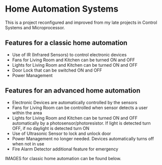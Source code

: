 
# Home Automation Systems

This is a project reconfigured and improved from my late projects in Control Systems and Microprocessor.



## Features for a classic home automation

- Use of IR (Infrared Sensors) to control electronic devices
- Fans for Living Room and Kitchen can be turned ON and OFF 
- Lights for Living Room and Kitchen can be turned ON and OFF
- Door Lock that can be switched ON and OFF
- Power Management

## Features for an advanced home automation

- Electronic Devices are automatically controlled by the sensors
- Fans for Living Room can be controlled when sensor detects a user within the area
- Lights for Living Room and Kitchen can be turned ON and OFF automatically by a photosensor/photoresistor. If light is detected turn OFF, if no daylight is detected turn ON
- Use of Ultrasonic Sensor to lock and unlock door
- Power Management no longer needed. Devices automatically turns off when not in use
- Fire Alarm Detector additional feature for emergency

IMAGES for classic home automation can be found below. 

